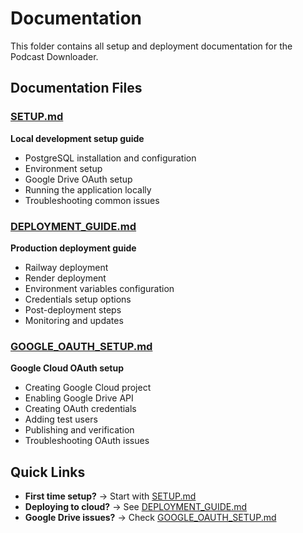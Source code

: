 # Documentation

This folder contains all setup and deployment documentation for the Podcast Downloader.

## Documentation Files

### [SETUP.md](SETUP.md)
**Local development setup guide**
- PostgreSQL installation and configuration
- Environment setup
- Google Drive OAuth setup
- Running the application locally
- Troubleshooting common issues

### [DEPLOYMENT_GUIDE.md](DEPLOYMENT_GUIDE.md)
**Production deployment guide**
- Railway deployment
- Render deployment
- Environment variables configuration
- Credentials setup options
- Post-deployment steps
- Monitoring and updates

### [GOOGLE_OAUTH_SETUP.md](GOOGLE_OAUTH_SETUP.md)
**Google Cloud OAuth setup**
- Creating Google Cloud project
- Enabling Google Drive API
- Creating OAuth credentials
- Adding test users
- Publishing and verification
- Troubleshooting OAuth issues

## Quick Links

- **First time setup?** → Start with [SETUP.md](SETUP.md)
- **Deploying to cloud?** → See [DEPLOYMENT_GUIDE.md](DEPLOYMENT_GUIDE.md)
- **Google Drive issues?** → Check [GOOGLE_OAUTH_SETUP.md](GOOGLE_OAUTH_SETUP.md)
